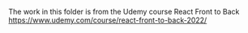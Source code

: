The work in this folder is from the Udemy course React Front to Back https://www.udemy.com/course/react-front-to-back-2022/ 